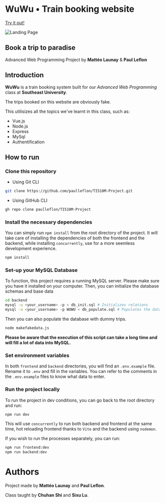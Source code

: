# WuWu • Train booking website
[Try it out!](https://wuwu.leflon.fr)

![Landing Page](https://github.com/leflon/images/cover.png)
## Book a trip to paradise
Advanced Web Programming Project by **Mattéo Launay** & **Paul Leflon**
## Introduction
**WuWu** is a train booking system built for our *Advanced Web Programming* class at **Southeast University**. 

The trips booked on this website are obviously fake. 

This utilisizes all the topics we've learnt in this class, such as: 
 - Vue.js
 - Node.js
 - Express
 - MySql
 - Authentification

 ## How to run
 ### Clone this repository
 - Using Git CLI
 ```sh
 git clone https://github.com/paulleflon/TI510M-Project.git
 ```
 - Using GitHub CLI
 ```sh
gh repo clone paulleflon/TI510M-Project
 ```
### Install the necessary dependencies
You can simply run `npm install` from the root directory of the project. It will take care of installing the dependencies of both the frontend and the backend, while installing `concurrently`, use for a more seemless development experience.
```sh
npm install
```
### Set-up your MySQL Database
To function, this project requires a running MySQL server. Please make sure you have it installed on your computer. Then, you can initialize the database schemas and base data
```sh
cd backend
mysql -u <your_username> -p < db_init.sql # Initializes relations
mysql -u <your_username> -p WUWU < db_populate.sql # Populates the database with base data
```
Then you can also populate the database with dummy trips.
```sh
node makefakedata.js
```
**Please be aware that the execution of this script can take a long time and will fill a lot of data into MySQL.**
### Set environment variables
In both `frontend` and `backend` directories, you will find an `.env.example` file. Rename it to `.env` and fill in the variables. You can refer to the comments in the `.env.example` files to know what data to enter.
### Run the project locally
To run the project in dev conditions, you can go back to the root directory and run:
```sh
npm run dev
```
This will use `concurrently` to run both backend and frontend at the same time, hot reloading frontend thanks to `Vite` and the backend using `nodemon`.

If you wish to run the processes separately, you can run:
```sh
npm run frontend:dev
npm run backend:dev
```

# Authors
Project made by **Mattéo Launay** and **Paul Leflon**.

Class taught by **Chuhan Shi** and **Sixu Lu**.